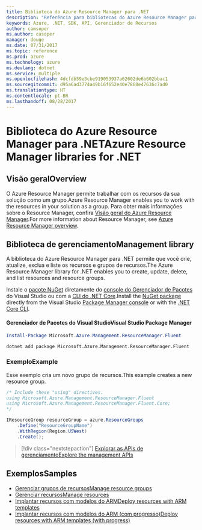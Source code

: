 ```yaml
---
title: Biblioteca do Azure Resource Manager para .NET
description: "Referência para bibliotecas do Azure Resource Manager para .NET"
keywords: Azure, .NET, SDK, API, Gerenciador de Recursos
author: camsoper
ms.author: casoper
manager: douge
ms.date: 07/31/2017
ms.topic: reference
ms.prod: azure
ms.technology: azure
ms.devlang: dotnet
ms.service: multiple
ms.openlocfilehash: 4dcfdb59e3cbe919053937a62602de6b602bbac1
ms.sourcegitcommit: d95a6ad3774a49b16f652e40e7860e47636c7ad0
ms.translationtype: HT
ms.contentlocale: pt-BR
ms.lasthandoff: 08/28/2017
---
```

# <a name="azure-resource-manager-libraries-for-net"></a><span data-ttu-id="4164b-104">Biblioteca do Azure Resource Manager para .NET</span><span class="sxs-lookup"><span data-stu-id="4164b-104">Azure Resource Manager libraries for .NET</span></span>

## <a name="overview"></a><span data-ttu-id="4164b-105">Visão geral</span><span class="sxs-lookup"><span data-stu-id="4164b-105">Overview</span></span>

<span data-ttu-id="4164b-106">O Azure Resource Manager permite trabalhar com os recursos da sua solução como um grupo.</span><span class="sxs-lookup"><span data-stu-id="4164b-106">Azure Resource Manager enables you to work with the resources in your solution as a group.</span></span>  <span data-ttu-id="4164b-107">Para obter mais informações sobre o Resource Manager, confira [Visão geral do Azure Resource Manager](https://docs.microsoft.com/azure/azure-resource-manager/resource-group-overview).</span><span class="sxs-lookup"><span data-stu-id="4164b-107">For more information about Resource Manager, see [Azure Resource Manager overview](https://docs.microsoft.com/azure/azure-resource-manager/resource-group-overview).</span></span>

## <a name="management-library"></a><span data-ttu-id="4164b-108">Biblioteca de gerenciamento</span><span class="sxs-lookup"><span data-stu-id="4164b-108">Management library</span></span>

<span data-ttu-id="4164b-109">A biblioteca do Azure Resource Manager para .NET permite que você crie, atualize, exclua e liste os recursos e grupos de recursos.</span><span class="sxs-lookup"><span data-stu-id="4164b-109">The Azure Resource Manager library for .NET enables you to create, update, delete, and list resources and resource groups.</span></span>

<span data-ttu-id="4164b-110">Instale o [pacote NuGet](https://www.nuget.org/packages/Microsoft.Azure.Management.ResourceManager.Fluent) diretamente do [console do Gerenciador de Pacotes][PackageManager] do Visual Studio ou com a [CLI do .NET Core][DotNetCLI].</span><span class="sxs-lookup"><span data-stu-id="4164b-110">Install the [NuGet package](https://www.nuget.org/packages/Microsoft.Azure.Management.ResourceManager.Fluent) directly from the Visual Studio [Package Manager console][PackageManager] or with the [.NET Core CLI][DotNetCLI].</span></span>

#### <a name="visual-studio-package-manager"></a><span data-ttu-id="4164b-111">Gerenciador de Pacotes do Visual Studio</span><span class="sxs-lookup"><span data-stu-id="4164b-111">Visual Studio Package Manager</span></span>

```powershell
Install-Package Microsoft.Azure.Management.ResourceManager.Fluent
```

```bash
dotnet add package Microsoft.Azure.Management.ResourceManager.Fluent
```

### <a name="example"></a><span data-ttu-id="4164b-112">Exemplo</span><span class="sxs-lookup"><span data-stu-id="4164b-112">Example</span></span>

<span data-ttu-id="4164b-113">Esse exemplo cria um novo grupo de recursos.</span><span class="sxs-lookup"><span data-stu-id="4164b-113">This example creates a new resource group.</span></span>

```csharp
/* Include these "using" directives.
using Microsoft.Azure.Management.ResourceManager.Fluent
using Microsoft.Azure.Management.ResourceManager.Fluent.Core;
*/

IResourceGroup resourceGroup = azure.ResourceGroups
    .Define("ResourceGroupName")
    .WithRegion(Region.USWest)
    .Create();
```

> [!div class="nextstepaction"]
> [<span data-ttu-id="4164b-114">Explorar as APIs de gerenciamento</span><span class="sxs-lookup"><span data-stu-id="4164b-114">Explore the management APIs</span></span>](/dotnet/api/overview/azure/resources/management)


## <a name="samples"></a><span data-ttu-id="4164b-115">Exemplos</span><span class="sxs-lookup"><span data-stu-id="4164b-115">Samples</span></span>

* [<span data-ttu-id="4164b-116">Gerenciar grupos de recursos</span><span class="sxs-lookup"><span data-stu-id="4164b-116">Manage resource groups</span></span>](https://github.com/Azure-Samples/resources-dotnet-manage-resource-group)
* [<span data-ttu-id="4164b-117">Gerenciar recursos</span><span class="sxs-lookup"><span data-stu-id="4164b-117">Manage resources</span></span>](https://github.com/Azure-Samples/resources-dotnet-manage-resource)
* [<span data-ttu-id="4164b-118">Implantar recursos com modelos do ARM</span><span class="sxs-lookup"><span data-stu-id="4164b-118">Deploy resources with ARM templates</span></span>](https://github.com/Azure-Samples/resources-dotnet-deploy-using-arm-template)
* [<span data-ttu-id="4164b-119">Implantar recursos com modelos do ARM (com progresso)</span><span class="sxs-lookup"><span data-stu-id="4164b-119">Deploy resources with ARM templates (with progress)</span></span>](https://github.com/Azure-Samples/resources-dotnet-deploy-using-arm-template-with-progress)


[PackageManager]: https://docs.microsoft.com/nuget/tools/package-manager-console
[DotNetCLI]: https://docs.microsoft.com/en-us/dotnet/core/tools/dotnet-add-package
